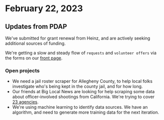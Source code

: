 # February 22, 2023

## Updates from PDAP

We've submitted for grant renewal from Heinz, and are actively seeking additional sources of funding.

We're getting a slow and steady flow of `requests` and `volunteer offers` via the forms on our [front page](https://pdap.io).

### Open projects

* We need a jail roster scraper for Allegheny County, to help local folks investigate who's being kept in the county jail, and for how long.
* Our friends at Big Local News are looking for help scraping some data about officer-involved shootings from California. We're trying to cover [23 agencies](https://docs.google.com/spreadsheets/d/1f\_qWiXWTcAsUNMtOQlrv0sYG4hgLfVGzupVH3Ek12Z0/edit#gid=0).
* We're using machine learning to identify data sources. We have an algorithm, and need to generate more training data for the next iteration.
